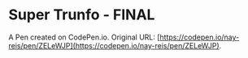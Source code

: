 # Super Trunfo - FINAL

A Pen created on CodePen.io. Original URL: [https://codepen.io/nay-reis/pen/ZELeWJP](https://codepen.io/nay-reis/pen/ZELeWJP).



